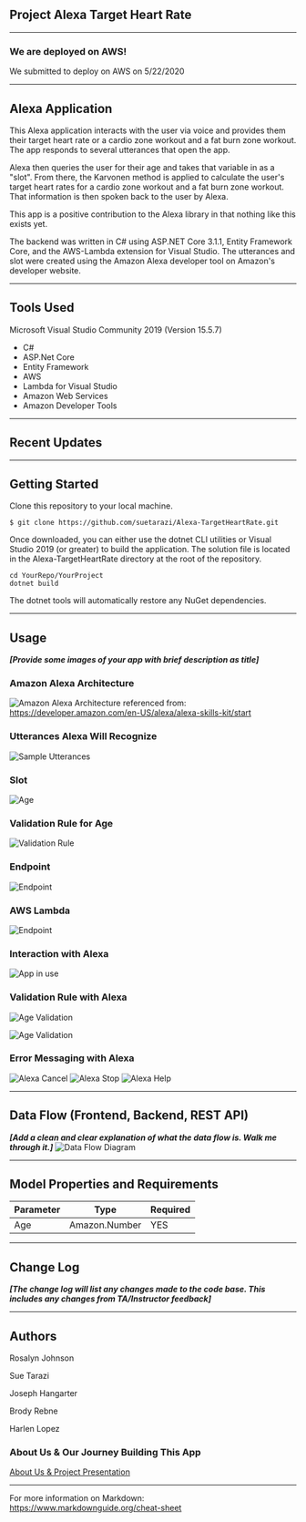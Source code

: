 ## Project Alexa Target Heart Rate 

---

### We are deployed on AWS!

We submitted to deploy on AWS on 5/22/2020

---
## Alexa Application

This Alexa application interacts with the user via voice and provides them their target heart rate or a cardio zone workout and a fat burn zone workout. The app responds to several utterances that open the app.

Alexa then queries the user for their age and takes that variable in as a "slot". From there, the Karvonen method is applied to calculate the user's target heart rates for a cardio zone workout and a fat burn zone workout. That information is then spoken back to the user by Alexa.

This app is a positive contribution to the Alexa library in that nothing like this exists yet.

The backend was written in C# using ASP.NET Core 3.1.1, Entity Framework Core, and the AWS-Lambda extension for Visual Studio. The utterances and slot were created using the Amazon Alexa developer tool on Amazon's developer website.

---

## Tools Used
Microsoft Visual Studio Community 2019 (Version 15.5.7)

- C#
- ASP.Net Core
- Entity Framework
- AWS 
- Lambda for Visual Studio
- Amazon Web Services
- Amazon Developer Tools


---

## Recent Updates



---

## Getting Started

Clone this repository to your local machine.

```
$ git clone https://github.com/suetarazi/Alexa-TargetHeartRate.git
```
Once downloaded, you can either use the dotnet CLI utilities or Visual Studio 2019 (or greater) to build the application. The solution file is located in the Alexa-TargetHeartRate directory at the root of the repository.
```
cd YourRepo/YourProject
dotnet build
```
The dotnet tools will automatically restore any NuGet dependencies. 

---

## Usage
***[Provide some images of your app with brief description as title]***

### Amazon Alexa Architecture
![Amazon Alexa Architecture](https://i.imgur.com/U5gzq8H.png)
referenced from: https://developer.amazon.com/en-US/alexa/alexa-skills-kit/start

### Utterances Alexa Will Recognize
![Sample Utterances](https://i.imgur.com/qTOe4sT.png)

### Slot
![Age](https://i.imgur.com/mWF5Ttg.png)

### Validation Rule for Age
![Validation Rule](https://i.imgur.com/etFbkNB.png)

### Endpoint
![Endpoint](https://codefellows.slack.com/archives/G013FK2RPNH/p1590124803090500)

### AWS Lambda
![Endpoint](https://i.imgur.com/MTH1vw3.png)

### Interaction with Alexa
![App in use](https://i.imgur.com/1c3FtZA.png)

### Validation Rule with Alexa
![Age Validation](https://i.imgur.com/gVSzbtM.png)

![Age Validation](https://i.imgur.com/mb5jBg7.png)

### Error Messaging with Alexa
![Alexa Cancel](https://i.imgur.com/BxT1237.png)
![Alexa Stop](https://i.imgur.com/0VHkCnq.png)
![Alexa Help](https://i.imgur.com/hQjwzLM.png)

---

## Data Flow (Frontend, Backend, REST API)
***[Add a clean and clear explanation of what the data flow is. Walk me through it.]***
![Data Flow Diagram](/assets/img/Flowchart.png)

---
## Model Properties and Requirements

| Parameter | Type | Required |
| --- | --- | --- |
| Age  | Amazon.Number | YES |

---

## Change Log
***[The change log will list any changes made to the code base. This includes any changes from TA/Instructor feedback]***  

---

## Authors

Rosalyn Johnson

Sue Tarazi

Joseph Hangarter

Brody Rebne

Harlen Lopez

### About Us & Our Journey Building This App
[About Us & Project Presentation](https://docs.google.com/presentation/d/1vfLhkOYDcnnhweAwpU3HOC4k36HhsdMKPa9e0AZGz0M/edit#slide=id.g8703504b22_1_23)

---

For more information on Markdown: https://www.markdownguide.org/cheat-sheet
